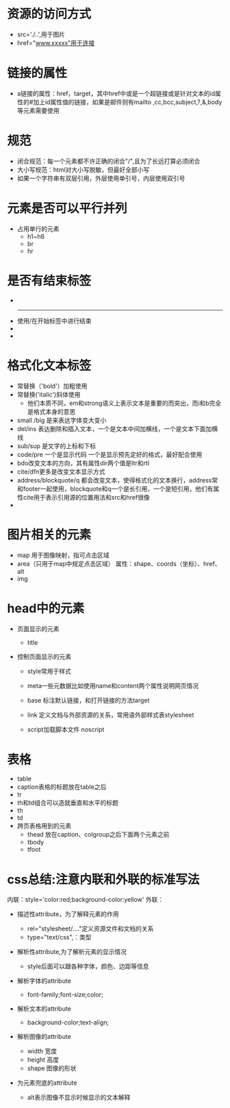 # 资源的访问方式
- src='./..',用于图片
- href="www.xxxxx"用于连接
# 链接的属性
- a链接的属性：href，target，其中href中或是一个超链接或是针对文本的id属性的#加上id属性值的链接，如果是邮件则有mailto ,cc,bcc,subject,?,&,body等元素需要使用

# 规范
- 闭合规范：每一个元素都不许正确的闭合"/",且为了长远打算必须闭合
- 大小写规范：html对大小写脱敏，但最好全部小写
- 如果一个字符串有双层引用，外层使用单引号，内层使用双引号

# 元素是否可以平行并列
- 占用单行的元素
  - h1~h6
  - br
  - hr

  
# 是否有结束标签
- <br/>
- <hr/> <link/>使用/在开始标签中进行结束
- <img/>
- <col/>
# 格式化文本标签
- <strong></strong>常替换<b></b>（'bold'）加粗使用
- <em></em>常替换<i></i>('italic')斜体使用
  - 他们本质不同，em和strong语义上表示文本是重要的而突出，而i和b完全是格式本身的意思
- small /big 是来表达字体变大变小
- del/ins 表达删除和插入文本，一个是文本中间加横线，一个是文本下面加横线
- sub/sup 是文字的上标和下标
- code/pre 一个是显示代码  一个是显示预先定好的格式，最好配合使用
- bdo改变文本的方向，其有属性dir两个值是Itr和rtl
- cite/dfn更多是改变文本显示方式
- address/blockquote/q 都会改变文本，使得格式化的文本换行，address常和footer一起使用，blockquote和q一个是长引用，一个是短引用，他们有属性cite用于表示引用源的位置用法和src和href很像
-


# 图片相关的元素
- map 用于图像映射，指可点击区域
- area（只用于map中规定点击区域） 属性：shape、coords（坐标）、href、alt
- img

# head中的元素
- 页面显示的元素
  - title

- 控制页面显示的元素
  - style常用于样式
  - meta一些元数据比如使用name和content两个属性说明网页情况 
  
  - base 标注默认链接，和打开链接的方法target
  - link 定义文档与外部资源的关系，常用语外部样式表stylesheet
  - script加载脚本文件 noscript


# 表格
- table
- caption表格的标题放在table之后
- tr
- th和td组合可以造就垂直和水平的标题
- th
- td
- 跨页表格用到的元素
  - thead 放在caption、colgroup之后下面两个元素之前
  - tbody
  - tfoot
  
  
  
  
  
  
  
  
  
  
# css总结:注意内联和外联的标准写法
内联：style='color:red;background-color:yellow'
外联：<link rel="tylesheet" style="text/css" href="./stylesheet.css"/>
- 描述性attribute，为了解释元素的作用
  - rel="stylesheet/...."定义资源文件和文档的关系
  - type="text/css",：类型

  
- 解析性attribute,为了解析元素的显示情况
  - style后面可以跟各种字体，颜色、边距等信息

  
- 解析字体的attribute
  - font-family;font-size;color;

  
  
- 解析文本的attribute
  - background-color;text-align;
  
- 解析图像的attribute
  - width 宽度
  - height 高度
  - shape 图像的形状

- 为元素兜底的attribute
  - alt表示图像不显示时候显示的文本解释















